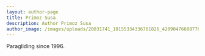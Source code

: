 ```yaml
---
layout: author-page
title: Primoz Susa
description: Author Primoz Susa
author_image: /images/uploads/20031741_10155334336761826_4209047668877634413_n.jpg
---
```

Paragliding since 1996.
